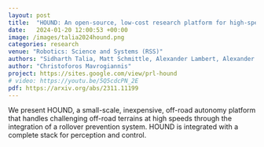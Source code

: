 ```yaml
---
layout: post
title:  "HOUND: An open-source, low-cost research platform for high-speed off-road underactuated nonholonomic driving"
date:   2024-01-20 12:00:53 +00:00
image: /images/talia2024hound.png
categories: research
venue: "Robotics: Science and Systems (RSS)"
authors: "Sidharth Talia, Matt Schmittle, Alexander Lambert, Alexander Spitzer, Christoforos Mavrogiannis, Siddhartha S. Srinivasa"
author: "Christoforos Mavrogiannis"
project: https://sites.google.com/view/prl-hound
# video: https://youtu.be/5Q5cdcPN_2E
pdf: https://arxiv.org/abs/2311.11199
---
```

We present HOUND, a small-scale, inexpensive, off-road autonomy platform that handles challenging off-road terrains at high speeds through the integration of a rollover prevention system. HOUND is integrated with a complete stack for perception and control. 